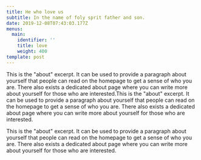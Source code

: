 ```yaml
---
title: He who love us
subtitle: In the name of foly sprit father and son.
date: 2019-12-08T07:43:03.177Z
menus:
  main:
    identifier: ''
    title: love
    weight: 400
template: post
---
```

This is the "about" excerpt. It can be used to provide a paragraph about yourself that people can read on the homepage to get a sense of who you are. There also exists a dedicated about page where you can write more about yourself for those who are interested.This is the "about" excerpt. It can be used to provide a paragraph about yourself that people can read on the homepage to get a sense of who you are. There also exists a dedicated about page where you can write more about yourself for those who are interested.

This is the "about" excerpt. It can be used to provide a paragraph about yourself that people can read on the homepage to get a sense of who you are. There also exists a dedicated about page where you can write more about yourself for those who are interested.
